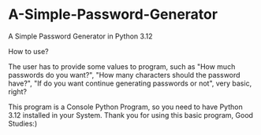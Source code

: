 # A-Simple-Password-Generator
A Simple Password Generator in Python 3.12

How to use? 

The user has to provide some values to program, such as "How much passwords do you want?", "How many characters should the password have?", "If do you want continue generating passwords or not", very basic, right?

This program is a Console Python Program, so you need to have Python 3.12 installed in your System.
Thank you for using this basic program, Good Studies:)

